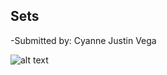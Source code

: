 ## Sets

-Submitted by: Cyanne Justin Vega

![alt text](https://raw.githubusercontent.com/itscyanne/sets/main/screenshot.png)
